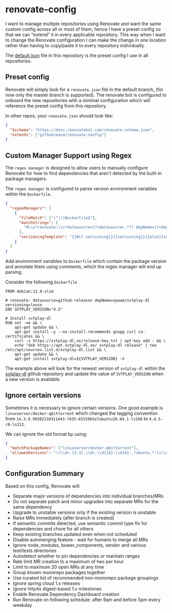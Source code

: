 # renovate-config

I want to manage multiple repositories using Renovate and want the same custom
config across all or most of them, hence I have a preset config so that we can
"extend" it in every applicable repository. This way when I want to change the
Renovate configuration I can make the change in one location rather than having
to copy/paste it to every repository individually.

The [default.json](./default.json) file in this repository is the preset config
I use in all repositories.

## Preset config

Renovate will simply look for a `renovate.json` file in the default branch,
(for now only the master branch is supported). The renovate bot is configured
to onboard the new repositories with a minimal configuration which will
reference the preset config from this repository.

In other repos, your `renovate.json` should look like:

```json
{
  "$schema": "https://docs.renovatebot.com/renovate-schema.json",
  "extends": ["github>eana/renovate-config"]
}
```

## Custom Manager Support using Regex

The `regex manager` is designed to allow users to manually configure Renovate
for how to find dependencies that aren't detected by the built-in package
managers.

The `regex manager` is configured to parse version environment variables within
the `Dockerfile`.

```json
{
  "regexManagers": [
    {
      "fileMatch": ["(^|/)Dockerfile$"],
      "matchStrings": [
        "#\\s*renovate:\\s*datasource=(?<datasource>.*?) depName=(?<depName>.*?)( versioning=(?<versioning>.*?))?\\sENV .*?_VERSION=\"?(?<currentValue>.*?)\"?\\s"
      ],
      "versioningTemplate": "{{#if versioning}}{{versioning}}{{else}}semver{{/if}}"
    }
  ]
}
```

Add environment variables to `Dockerfile` which contain the package version and
annotate them using comments, which the regex manager will end up parsing.

Consider the following `Dockerfile`

```
FROM debian:11.0-slim

# renovate: datasource=github-releases depName=spaam/svtplay-dl versioning=loose
ENV SVTPLAY_VERSION="4.5"

# Install svtplay-dl
RUN set -xe && \
    apt-get update && \
    apt-get install -y --no-install-recommends gnupg curl ca-certificates && \
    curl -s https://svtplay-dl.se/release-key.txt | apt-key add - && \
    echo "deb https://apt.svtplay-dl.se/ svtplay-dl release" | tee /etc/apt/sources.list.d/svtplay-dl.list && \
    apt-get update && \
    apt-get install svtplay-dl=${SVTPLAY_VERSION} -V
```

The example above will look for the newest version of `svtplay-dl` within the
[svtplay-dl](https://github.com/spaam/svtplay-dl) github repository and update
the value of `SVTPLAY_VERSION` when a new version is available.

## Ignore certain versions

Sometimes it is necessary to ignore certain versions. One good example is
`linuxserver/docker-qbittorrent` which changed the tagging convention from
`14.3.9.99202110311443-7435-01519b5e7ubuntu20.04.1-ls166` to `4.4.5-r0-ls213`.

We can ignore the old format by using:

```json
{
  "matchPackageNames": ["linuxserver/docker-qbittorrent"],
  "allowedVersions": "!/\\d+.[2-3].\\d+.\\d{14}-\\d{4}-.*ubuntu.*-ls\\d+$/"
}
```

## Configuration Summary

Based on this config, Renovate will:

- Separate major versions of dependencies into individual branches/MRs
- Do not separate patch and minor upgrades into separate MRs for the same
  dependency
- Upgrade to unstable versions only if the existing version is unstable
- Raise MRs immediately (after branch is created)
- If semantic commits detected, use semantic commit type fix for dependencies
  and chore for all others
- Keep existing branches updated even when not scheduled
- Disable automerging feature - wait for humans to merge all MRs
- Ignore node_modules, bower_components, vendor and various test/tests
  directories
- Autodetect whether to pin dependencies or maintain ranges
- Rate limit MR creation to a maximum of two per hour
- Limit to maximum 20 open MRs at any time
- Group known monorepo packages together
- Use curated list of recommended non-monorepo package groupings
- Ignore spring cloud 1.x releases
- Ignore http4s digest-based 1.x milestones
- Enable Renovate Dependency Dashboard creation
- Run Renovate on following schedule: after 9am and before 5pm every weekday
